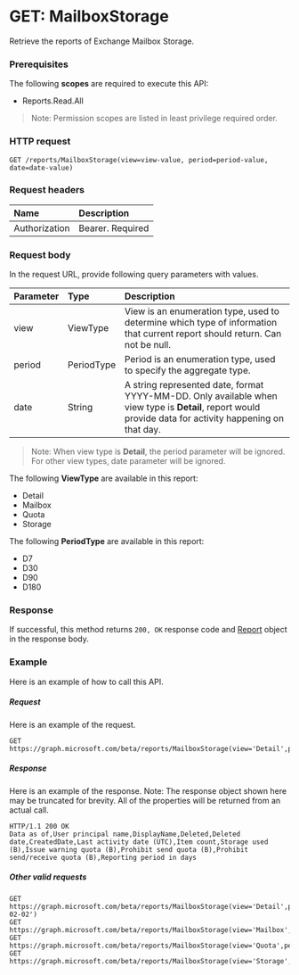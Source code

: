 # GET: MailboxStorage
Retrieve the reports of Exchange Mailbox Storage.

### Prerequisites
The following **scopes** are required to execute this API:
- Reports.Read.All

> Note: Permission scopes are listed in least privilege required order.

### HTTP request
<!-- { "blockType": "ignored" } -->
```http
GET /reports/MailboxStorage(view=view-value, period=period-value, date=date-value)
```
### Request headers
| Name       | Description|
|:---------------|:----------|
| Authorization  | Bearer. Required|

### Request body
In the request URL, provide following query parameters with values.

| Parameter	   | Type	|Description|
|:---------------|:--------|:----------|
|view|ViewType|View is an enumeration type, used to determine which type of information that current report should return. Can not be null.|
|period|PeriodType|Period is an enumeration type, used to specify the aggregate type.|
|date|String|A string represented date, format YYYY-MM-DD. Only available when view type is **Detail**, report would provide data for activity happening on that day.|

> Note: When view type is **Detail**, the period parameter will be ignored. For other view types, date parameter will be ignored.

The following **ViewType** are available in this report:

- Detail
- Mailbox
- Quota
- Storage

The following **PeriodType** are available in this report:

- D7
- D30
- D90
- D180

### Response
If successful, this method returns `200, OK` response code and [Report](../resources/report.md) object in the response body.

### Example
Here is an example of how to call this API.
##### Request
Here is an example of the request.
<!-- {
  "blockType": "request",
  "name": "reportroot_mailboxstorage"
}-->
```http
GET https://graph.microsoft.com/beta/reports/MailboxStorage(view='Detail',period='D7',date=null)
```

##### Response
Here is an example of the response. Note: The response object shown here may be truncated for brevity. All of the properties will be returned from an actual call.
<!-- {
  "blockType": "response",
  "truncated": true,
  "@odata.type": "microsoft.graph.Report"
} -->
```http
HTTP/1.1 200 OK
Data as of,User principal name,DisplayName,Deleted,Deleted date,CreatedDate,Last activity date (UTC),Item count,Storage used (B),Issue warning quota (B),Prohibit send quota (B),Prohibit send/receive quota (B),Reporting period in days
```

##### Other valid requests
<!-- {
  "blockType": "request",
  "name": "reportroot_mailboxstorage"
}-->
```http
GET https://graph.microsoft.com/beta/reports/MailboxStorage(view='Detail',period=null,date='2017-02-02')
GET https://graph.microsoft.com/beta/reports/MailboxStorage(view='Mailbox',period='D7',date=null)
GET https://graph.microsoft.com/beta/reports/MailboxStorage(view='Quota',period='D7',date=null)
GET https://graph.microsoft.com/beta/reports/MailboxStorage(view='Storage',period='D7',date=null)
```
<!-- uuid: 8fcb5dbc-d5aa-4681-8e31-b001d5168d79
2015-10-25 14:57:30 UTC -->
<!-- {
  "type": "#page.annotation",
  "description": "ReportRoot: MailboxStorage",
  "keywords": "",
  "section": "documentation",
  "tocPath": ""
}-->